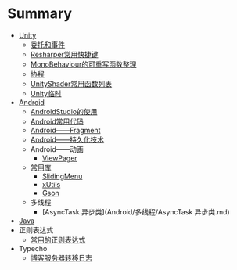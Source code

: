 # Summary

* [Unity](Unity/Unity.md)
  * [委托和事件](Unity/委托和事件.md)
  * [Resharper常用快捷键](Unity/Resharper常用快捷键.md)
  * [MonoBehaviour的可重写函数整理](Unity/MonoBehaviour的可重写函数整理.md)
  * [协程](Unity/协程.md)
  * [UnityShader常用函数列表](Unity/UnityShader常用函数列表.md)
  * [Unity临时](Unity/Unity临时.md)
* [Android](Android/Adroid.md)
  * [AndroidStudio的使用](Android/AndroidStudio的使用.md)
  * [Android常用代码](Android/Android常用代码.md)
  * [Android——Fragment](Android/Android——Fragment.md)
  * [Android——持久化技术](Android/Android——持久化技术.md)
  * Android——动画
    * [ViewPager](Android/Android——动画/ViewPager.md)
  * [常用库](Android/常用库/Android常用库.md)
    * [SlidingMenu](Android/常用库/SlidingMenu.md)
    * [xUtils](Android/常用库/xUtils.md)
    * [Gson](Android/常用库/Gson.md)
  * 多线程
    * [AsyncTask 异步类](Android/多线程/AsyncTask 异步类.md)
* [Java](Java.md)
* 正则表达式
  * [常用的正则表达式](Regex/常用的正则表达式.md)
* Typecho
  * [博客服务器转移日志](Typecho/博客服务器转移日志.md)


